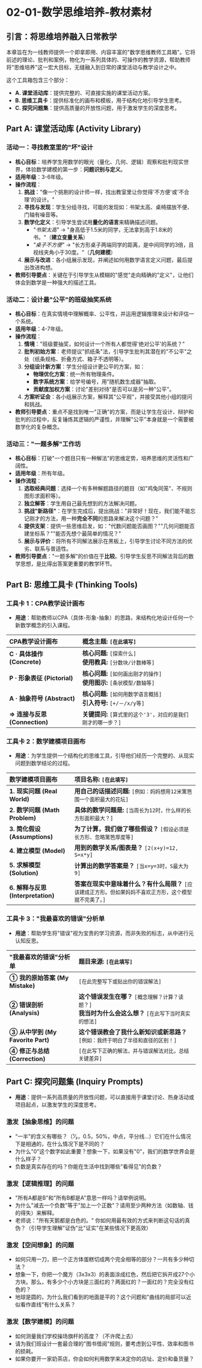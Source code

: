 # 02-01-数学思维培养-教材素材

## 引言：将思维培养融入日常教学

本章旨在为一线教师提供一个即拿即用、内容丰富的"数学思维教师工具箱"。它将前述的理论、批判和案例，物化为一系列具体的、可操作的教学资源，帮助教师将"思维培养"这一宏大目标，无缝融入到日常的课堂活动与教学设计之中。

这个工具箱包含三个部分：

- **A. 课堂活动库**：提供完整的、可直接实施的课堂活动方案。
- **B. 思维工具卡**：提供标准化的画布和模板，用于结构化地引导学生思考。
- **C. 探究问题集**：提供高质量的开放性问题，用于激发学生的深度思考。

## Part A: 课堂活动库 (Activity Library)

### 活动一：寻找教室里的"坏"设计

- **核心目标**：培养学生用数学的眼光（量化、几何、逻辑）观察和批判现实世界，体验数学建模的第一步：**问题识别与定义**。
- **适用年级**：3-6年级。
- **操作流程**：
    1. **挑战**："像一个挑剔的设计师一样，找出教室里让你觉得'不方便'或'不合理'的设计。"
    2. **寻找与发现**：学生分组寻找，可能的发现如：书架太高、桌椅摆放不便、门轴有噪音等。
    3. **数学化定义**：引导学生尝试用**量化的语言**来精确描述问题。
        - *"书架太高"* → "身高低于1.5米的同学，无法拿到高于1.8米的书。"（**建立变量关系**）
        - *"桌子不方便"* → "长方形桌子两端同学的距离，是中间同学的3倍，且视线夹角小于30度。"（**几何建模**）
    4. **展示与改进**：各小组展示发现，并阐述如何用数学语言定义问题，最后提出改进构想。
- **教师引导要点**：关键在于引导学生从模糊的"感觉"走向精确的"定义"，让他们体会到数学是一种强大的描述工具。

### 活动二：设计最"公平"的班级抽奖系统

- **核心目标**：在真实情境中理解概率、公平性，并运用逻辑推理来设计和评估一个系统。
- **适用年级**：4-7年级。
- **操作流程**：
    1. **情境**："班级要抽奖，如何设计一个所有人都觉得'绝对公平'的系统？"
    2. **批判初始方案**：老师提议"抓纸条"法，引导学生批判其潜在的"不公平"之处（纸条规格、折叠方式、箱子不透明等）。
    3. **分组设计新方案**：学生分组设计更公平的方案，如：
        - **物理优化方案**：统一所有物理条件。
        - **数字系统方案**：给学号编号，用"随机数生成器"抽取。
        - **贡献度加权方案**：讨论"差别对待"是否可以是另一种"公平"。
    4. **方案听证会**：各小组展示方案，解释其"公平观"，并接受其他小组的提问和挑战。
- **教师引导要点**：重点不是找到唯一"正确"的方案，而是让学生在设计、辩护和批判的过程中，反复锤炼其逻辑的严谨性，并理解"公平"本身就是一个需要被数学化的复杂概念。

### 活动三："一题多解"工作坊

- **核心目标**：打破"一个题目只有一种解法"的思维定势，培养思维的灵活性和广阔性。
- **适用年级**：所有年级。
- **操作流程**：
    1. **选取经典问题**：选择一个有多种解题路径的题目（如"鸡兔同笼"、不规则图形求面积等）。
    2. **独立解答**：学生用自己最先想到的方法解决问题。
    3. **挑战"新路径"**：在学生完成后，提出挑战："非常好！现在，我们能不能忘记刚才的方法，用一种**完全不同**的思路来解决这个问题？"
    4. **提供支架**：提供一些思维启发，如："代数问题能否画图？""几何问题能否建坐标系？""能否先想个最简单的情况？"
    5. **展示与评价**：将所有不同解法展示在黑板上，引导学生讨论不同方法的优劣、联系与普适性。
- **教师引导要点**："一题多解"的价值在于**比较**。引导学生反思不同解法背后的数学思想，是比得出答案更重要的教学环节。

## Part B: 思维工具卡 (Thinking Tools)

### 工具卡 1：CPA教学设计画布

- **用途**：帮助教师以CPA（具体-形象-抽象）的思路，来结构化地设计任何一个新数学概念的引入课程。

| **CPA教学设计画布** | **概念主题:** `[在此填写]` |
| :--- | :--- |
| **C · 具体操作 (Concrete)** | **核心问题:** `[探索什么]`<br>**使用教具:** `[分数块/计数棒等]` |
| **P · 形象表征 (Pictorial)** | **核心问题:** `[如何画出刚才的操作]`<br>**使用图示:** `[条状模型/数轴等]` |
| **A · 抽象符号 (Abstract)** | **核心问题:** `[如何用数学语言概括]`<br>**引入符号:** `[+/－/x/y等]` |
| **⇒ 连接与反思 (Connection)** | **关键提问:** `[算式里的这个'3'，对应的是我们刚才的哪一步？]` |

### 工具卡 2：数学建模项目画布

- **用途**：为学生提供一个结构化的思维工具，引导他们经历一个完整的、从现实问题到数学结论的过程。

| **数学建模项目画布** | **项目名称:** `[在此填写]` |
| :--- | :--- |
| **1. 现实问题 (Real World)** | **用自己的话描述问题:** `[例如：妈妈想用12米篱笆围一个面积最大的花坛]` |
| **2. 数学问题 (Math Problem)** | **具体的数学问题是:** `[当周长为12时，什么样的长方形面积最大？]` |
| **3. 简化假设 (Assumptions)** | **为了计算，我们做了哪些假设？** `[假设必须是长方形、忽略篱笆厚度等]` |
| **4. 建立模型 (Model)** | **用到的数学关系/图表是？** `[2(x+y)=12, S=x*y]` |
| **5. 求解模型 (Solution)** | **计算出的数学答案是？** `[当x=y=3时，S最大为9]` |
| **6. 解释与反思 (Interpretation)** | **答案在现实中意味着什么？有什么局限？** `[应该建成正方形。但如果妈妈不喜欢正方形，这个模型就不完美了。]` |

### 工具卡 3："我最喜欢的错误"分析单

- **用途**：帮助学生将"错误"视为宝贵的学习资源，而非失败的标志，从中进行元认知反思。

| **"我最喜欢的错误"分析单** | **题目来源:** `[在此填写]` |
| :--- | :--- |
| **① 我的原始答案 (My Mistake)** | `[在此完整写下或贴出你的错误解法]` |
| **② 错误剖析 (Analysis)** | **这个错误发生在哪？** `[概念理解？计算？读题？]`<br>**我当时为什么会这么想？** `[在此写下当时真实的想法]` |
| **③ 从中学到 (My Favorite Part)** | **这个错误教会了我什么新知识或新思路？** `[例如：我终于明白了半径和直径的区别！]` |
| **④ 修正与总结 (Correction)** | `[在此写下正确的解法，并与错误解法对比，总结关键差异]` |

## Part C: 探究问题集 (Inquiry Prompts)

- **用途**：提供一系列高质量的开放性问题，可以直接用于课堂讨论、热身活动或项目起点，以激发学生的深度思考。

### 激发【抽象思维】的问题

- "一半"的含义有哪些？（¹⁄₂，0.5，50%，中点，平分线...）它们在什么情况下是相通的，在什么情况下是不同的？
- 为什么"0"这个数字如此重要？想象一下，如果没有"0"，我们的数学世界会是什么样子？
- 负数是真实存在的吗？你能在生活中找到哪些"看得见"的负数？

### 激发【逻辑推理】的问题

- "所有A都是B"和"所有B都是A"意思一样吗？请举例说明。
- 为什么"减去一个负数"等于"加上一个正数"？请用至少两种方法（如数轴、钱的得失）来解释。
- 老师说："所有天鹅都是白色的。" 你如何用最有效的方式来判断这句话的真伪？（引导学生理解"证伪"比"证实"在某些情况下更高效）

### 激发【空间想象】的问题

- 如何只用一刀，把一个正方体蛋糕切成两个完全相等的部分？一共有多少种切法？
- 想象一下，你把一个魔方（3x3x3）的表面涂成红色，然后把它拆开成27个小方块。那么，有多少个小方块是三面红的？两面红的？一面红的？完全没有红色的？
- 地球是圆的，为什么我们看到的地面是平的？这个问题和"曲线的局部可以近似看作直线"有什么关系？

### 激发【数学建模】的问题

- 如何测量我们学校操场旗杆的高度？（不许爬上去）
- 请为我们班设计一套最合理的"图书借阅"规则，要考虑到公平性、效率和图书的损耗。
- 如果你要开一家奶茶店，你会如何利用数学来决定你的店址、定价和备货量？
